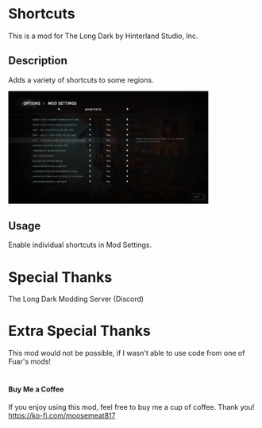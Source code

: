 # Shortcuts
This is a mod for The Long Dark by Hinterland Studio, Inc.

## Description
Adds a variety of shortcuts to some regions.

<img src="https://github.com/moosemeat817/images/blob/main/Shortcuts_Menu.png" width="80%">


## Usage
Enable individual shortcuts in Mod Settings.


# Special Thanks
The Long Dark Modding Server (Discord)

# Extra Special Thanks
This mod would not be possible, if I wasn't able to use code from one of Fuar's mods! 

# 

#### Buy Me a Coffee
If you enjoy using this mod, feel free to buy me a cup of coffee.  Thank you!
https://ko-fi.com/moosemeat817
